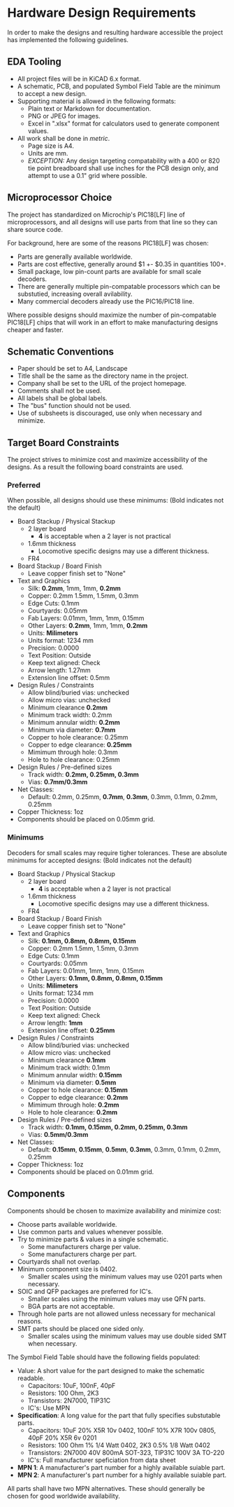 # Hardware Design Requirements

In order to make the designs and resulting hardware accessible the project
has implemented the following guidelines.

## EDA Tooling

- All project files will be in KiCAD 6.x format.
- A schematic, PCB, and populated Symbol Field Table are the minimum to accept
  a new design.
- Supporting material is allowed in the following formats:
  - Plain text or Markdown for documentation.
  - PNG or JPEG for images.
  - Excel in ".xlsx" format for calculators used to generate component values.
- All work shall be done in *metric*.
  - Page size is A4.
  - Units are mm.
  - *EXCEPTION:* Any design targeting compatability with a 400 or 820 tie point
    breadboard shall use inches for the PCB design only, and attempt to use a 
    0.1" grid where possible.

## Microprocessor Choice

The project has standardized on Microchip's PIC18[LF] line of microprocessors,
and all designs will use parts from that line so they can share source code.

For background, here are some of the reasons PIC18[LF] was chosen:

- Parts are generally available worldwide.
- Parts are cost effective, generally around $1 +- $0.35 in quantities 100+.
- Small package, low pin-count parts are available for small scale decoders.
- There are generally multiple pin-compatable processors which can be 
  substutied, increasing overall avilability.
- Many commercial decoders already use the PIC16/PIC18 line.

Where possible designs should maximize the number of pin-compatable PIC18[LF]
chips that will work in an effort to make manufacturing designs cheaper and
faster.

## Schematic Conventions

- Paper should be set to A4, Landscape
- Title shall be the same as the directory name in the project.
- Company shall be set to the URL of the project homepage.
- Comments shall not be used.
- All labels shall be global labels.
- The "bus" function should not be used.
- Use of subsheets is discouraged, use only when necessary and minimize.

## Target Board Constraints

The project strives to minimize cost and maximize accessibility of the
designs.  As a result the following board constraints are used.

### Preferred

When possible, all designs should use these minimums: (Bold indicates not the default)

- Board Stackup / Physical Stackup
  - 2 layer board
    - **4** is acceptable when a 2 layer is not practical
  - 1.6mm thickness
    - Locomotive specific designs may use a different thickness.
  - FR4
- Board Stackup / Board Finish
  - Leave copper finish set to "None"
- Text and Graphics
  - Silk: **0.2mm**, 1mm, 1mm, **0.2mm**
  - Copper: 0.2mm 1.5mm, 1.5mm, 0.3mm
  - Edge Cuts: 0.1mm
  - Courtyards: 0.05mm
  - Fab Layers: 0.01mm, 1mm, 1mm, 0.15mm
  - Other Layers: **0.2mm**, 1mm, 1mm, **0.2mm**
  - Units: **Milimeters**
  - Units format: 1234 mm
  - Precision: 0.0000
  - Text Position: Outside
  - Keep text aligned: Check
  - Arrow length: 1.27mm
  - Extension line offset: 0.5mm
- Design Rules / Constraints
  - Allow blind/buried vias: unchecked
  - Allow micro vias: unchecked
  - Minimum clearance **0.2mm**
  - Minimum track width: 0.2mm
  - Minimum annular width: **0.2mm**
  - Minimum via diameter: **0.7mm**
  - Copper to hole clearance: 0.25mm
  - Copper to edge clearance: **0.25mm**
  - Mimimum through hole: 0.3mm
  - Hole to hole clearance: 0.25mm
- Design Rules / Pre-defined sizes
  - Track width: **0.2mm, 0.25mm, 0.3mm**
  - Vias: **0.7mm/0.3mm**
- Net Classes:
  - Default: 0.2mm, 0.25mm, **0.7mm**, **0.3mm**, 0.3mm, 0.1mm, 0.2mm, 0.25mm
- Copper Thickness: 1oz
- Components should be placed on 0.05mm grid.

### Minimums

Decoders for small scales may require tigher tolerances.  These are 
absolute minimums for accepted designs: (Bold indicates not the default)

- Board Stackup / Physical Stackup
  - 2 layer board
    - **4** is acceptable when a 2 layer is not practical
  - 1.6mm thickness
    - Locomotive specific designs may use a different thickness.
  - FR4
- Board Stackup / Board Finish
  - Leave copper finish set to "None"
- Text and Graphics
  - Silk: **0.1mm, 0.8mm, 0.8mm, 0.15mm**
  - Copper: 0.2mm 1.5mm, 1.5mm, 0.3mm
  - Edge Cuts: 0.1mm
  - Courtyards: 0.05mm
  - Fab Layers: 0.01mm, 1mm, 1mm, 0.15mm
  - Other Layers: **0.1mm, 0.8mm, 0.8mm, 0.15mm**
  - Units: **Milimeters**
  - Units format: 1234 mm
  - Precision: 0.0000
  - Text Position: Outside
  - Keep text aligned: Check
  - Arrow length: **1mm**
  - Extension line offset: **0.25mm**
- Design Rules / Constraints
  - Allow blind/buried vias: unchecked
  - Allow micro vias: unchecked
  - Minimum clearance **0.1mm**
  - Minimum track width: 0.1mm
  - Minimum annular width: **0.15mm**
  - Minimum via diameter: **0.5mm**
  - Copper to hole clearance: **0.15mm**
  - Copper to edge clearance: **0.2mm**
  - Mimimum through hole: **0.2mm**
  - Hole to hole clearance: **0.2mm**
- Design Rules / Pre-defined sizes
  - Track width: **0.1mm, 0.15mm, 0.2mm, 0.25mm, 0.3mm**
  - Vias: **0.5mm/0.3mm**
- Net Classes:
  - Default: **0.15mm**, **0.15mm**, **0.5mm**, **0.3mm**, 0.3mm, 0.1mm, 0.2mm, 0.25mm
- Copper Thickness: 1oz
- Components should be placed on 0.01mm grid.

## Components

Components should be chosen to maximize availability and minimize cost:

- Choose parts available worldwide.
- Use common parts and values whenever possible.
- Try to minimize parts & values in a single schematic.
  - Some manufacturers charge per value.
  - Some manufacturers charge per part.
- Courtyards shall not overlap.
- Minimum component size is 0402.
  - Smaller scales using the minimum values may use 0201 parts when necessary.
- SOIC and QFP packages are preferred for IC's.
  - Smaller scales using the minimum values may use QFN parts.
  - BGA parts are not acceptable.
- Through hole parts are not allowed unless necessary for mechanical reasons.
- SMT parts should be placed one sided only.
  - Smaller scales using the minimum values may use double sided SMT when necessary.

The Symbol Field Table should have the following fields populated:

- Value: A short value for the part designed to make the schematic readable.
  - Capacitors: 10uF, 100nF, 40pF
  - Resistors: 100 Ohm, 2K3
  - Transistors: 2N7000, TIP31C
  - IC's: Use MPN
- **Specification**: A long value for the part that fully specifies substutable parts.
  - Capacitors: 10uF 20% X5R 10v 0402, 100nF 10% X7R 100v 0805, 40pF 20% X5R 6v 0201
  - Resistors: 100 Ohm 1% 1/4 Watt 0402, 2K3 0.5% 1/8 Watt 0402
  - Transistors: 2N7000 40V 800mA SOT-323, TIP31C 100V 3A TO-220
  - IC's: Full manufacturer speficiation from data sheet
- **MPN 1**: A manufacturer's part number for a highly available suiable part.
- **MPN 2**: A manufacturer's part number for a highly available suiable part.

All parts shall have two MPN alternatives.  These should generally be chosen for good
worldwide availability.
